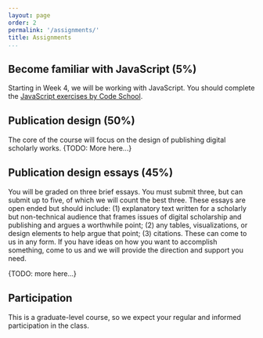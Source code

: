 ```yaml
---
layout: page
order: 2
permalink: '/assignments/'
title: Assignments
...
```


## Become familiar with JavaScript (5%) 

Starting in Week 4, we will be working with JavaScript. You should complete the [JavaScript exercises by Code School](https://www.javascript.com/). 

## Publication design (50%)

The core of the course will focus on the design of publishing digital scholarly works. {TODO: More here...} 

## Publication design essays (45%)

You will be graded on three brief essays. You must submit three, but can submit up to five, of which we will count the best three. These essays are open ended but should include: (1) explanatory text written for a scholarly but non-technical audience that frames issues of digital scholarship and publishing and argues a worthwhile point; (2) any tables, visualizations, or design elements to help argue that point; (3) citations. These can come to us in any form. If you have ideas on how you want to accomplish something, come to us and we will provide the direction and support you need. 

{TODO: more here...} 

## Participation

This is a graduate-level course, so we expect your regular and informed participation in the class.
